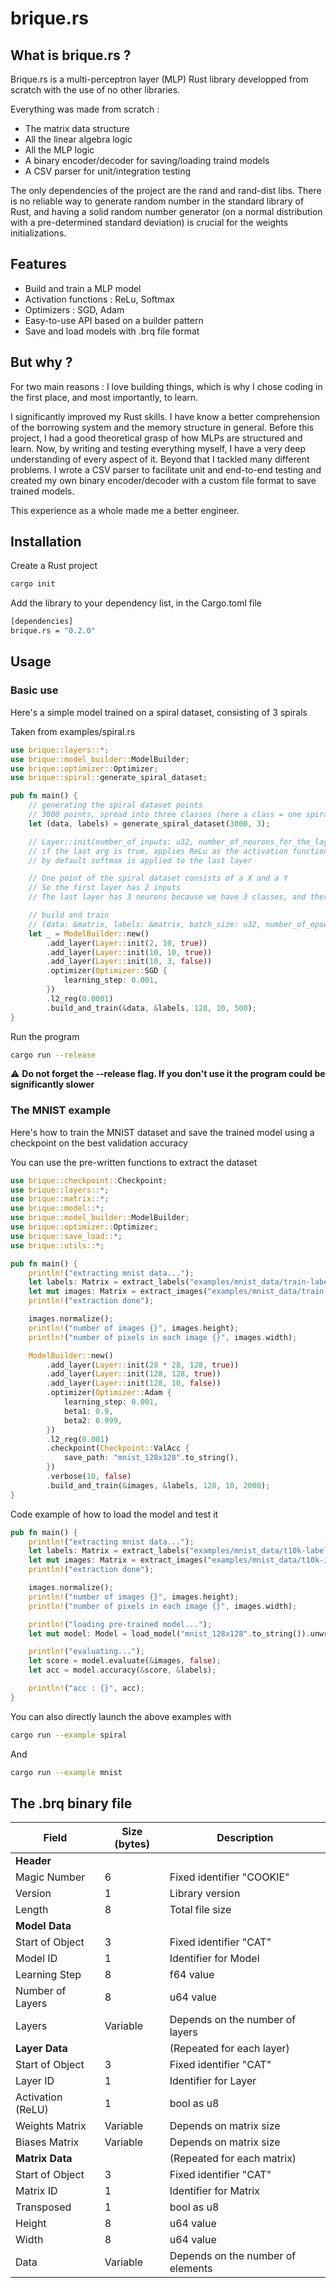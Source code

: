 # brique.rs
## What is brique.rs ? 

Brique.rs is a multi-perceptron layer (MLP) Rust library developped from scratch with the use of no other libraries. 

Everything was made from scratch : 

- The matrix data structure
- All the linear algebra logic
- All the MLP logic 
- A binary encoder/decoder for saving/loading traind models
- A CSV parser for unit/integration testing

The only dependencies of the project are the rand and rand-dist libs. There is no reliable way to generate random number in the standard library of Rust, and having a solid random number generator (on a normal distribution with a pre-determined standard deviation) is crucial for the weights initializations.

## Features

- Build and train a MLP model 
- Activation functions : ReLu, Softmax
- Optimizers : SGD, Adam
- Easy-to-use API based on a builder pattern
- Save and load models with .brq file format

## But why ? 

For two main reasons : I love building things, which is why I chose coding in the first place, and most importantly, to learn.

I significantly improved my Rust skills. I have know a better comprehension of the borrowing system and the memory structure in general.
Before this project, I had a good theoretical grasp of how MLPs are structured and learn. Now, by writing and testing everything myself, I have a very deep understanding of every aspect of it.
Beyond that I tackled many different problems. I wrote a CSV parser to facilitate unit and end-to-end testing and created my own binary encoder/decoder with a custom file format to save trained models.

This experience as a whole made me a better engineer.

## Installation

Create a Rust project 

```sh
cargo init
```

Add the library to your dependency list, in the Cargo.toml file

```sh
[dependencies]
brique.rs = "0.2.0"
```

## Usage

### Basic use

Here's a simple model trained on a spiral dataset, consisting of 3 spirals

Taken from examples/spiral.rs

```rust
use brique::layers::*;
use brique::model_builder::ModelBuilder;
use brique::optimizer::Optimizer;
use brique::spiral::generate_spiral_dataset;

pub fn main() {
    // generating the spiral dataset points
    // 3000 points, spread into three classes (here a class = one spiral)
    let (data, labels) = generate_spiral_dataset(3000, 3);

    // Layer::init(number_of_inputs: u32, number_of_neurons_for_the_layer: u32, reLu: bool)
    // if the last arg is true, applies ReLu as the activation function
    // by default softmax is applied to the last layer

    // One point of the spiral dataset consists of a X and a Y
    // So the first layer has 2 inputs
    // The last layer has 3 neurons because we have 3 classes, and therefore we want 3 outputs

    // build and train
    // (data: &matrix, labels: &matrix, batch_size: u32, number_of_epochs: u32, size_of_the_validation_dataset, usize)
    let _ = ModelBuilder::new()
        .add_layer(Layer::init(2, 10, true))
        .add_layer(Layer::init(10, 10, true))
        .add_layer(Layer::init(10, 3, false))
        .optimizer(Optimizer::SGD {
            learning_step: 0.001,
        })
        .l2_reg(0.0001)
        .build_and_train(&data, &labels, 128, 10, 500);
}
```

Run the program 

```sh
cargo run --release
```

⚠️ **Do not forget the --release flag. If you don't use it the program could be significantly slower**

### The MNIST example 

Here's how to train the MNIST dataset and save the trained model using a checkpoint on the best validation accuracy 

You can use the pre-written functions to extract the dataset

```rust 
use brique::checkpoint::Checkpoint;
use brique::layers::*;
use brique::matrix::*;
use brique::model::*;
use brique::model_builder::ModelBuilder;
use brique::optimizer::Optimizer;
use brique::save_load::*;
use brique::utils::*;

pub fn main() {
    println!("extracting mnist data...");
    let labels: Matrix = extract_labels("examples/mnist_data/train-labels.idx1-ubyte");
    let mut images: Matrix = extract_images("examples/mnist_data/train-images.idx3-ubyte");
    println!("extraction done");

    images.normalize();
    println!("number of images {}", images.height);
    println!("number of pixels in each image {}", images.width);

    ModelBuilder::new()
        .add_layer(Layer::init(28 * 28, 128, true))
        .add_layer(Layer::init(128, 128, true))
        .add_layer(Layer::init(128, 10, false))
        .optimizer(Optimizer::Adam {
            learning_step: 0.001,
            beta1: 0.9,
            beta2: 0.999,
        })
        .l2_reg(0.001)
        .checkpoint(Checkpoint::ValAcc {
            save_path: "mnist_128x128".to_string(),
        })
        .verbose(10, false)
        .build_and_train(&images, &labels, 128, 10, 2000);
}
```

Code example of how to load the model and test it 

```rust 
pub fn main() {
    println!("extracting mnist data...");
    let labels: Matrix = extract_labels("examples/mnist_data/t10k-labels.idx1-ubyte");
    let mut images: Matrix = extract_images("examples/mnist_data/t10k-images.idx3-ubyte");
    println!("extraction done");

    images.normalize();
    println!("number of images {}", images.height);
    println!("number of pixels in each image {}", images.width);

    println!("loading pre-trained model...");
    let mut model: Model = load_model("mnist_128x128".to_string()).unwrap();

    println!("evaluating...");
    let score = model.evaluate(&images, false);
    let acc = model.accuracy(&score, &labels);

    println!("acc : {}", acc);
}
```

You can also directly launch the above examples with 

```sh 
cargo run --example spiral
```
And 
```sh 
cargo run --example mnist
```
## The .brq binary file

| **Field**          | **Size (bytes)** | **Description**                     |
|--------------------|------------------|-------------------------------------|
| **Header**         |                  |                                     |
| Magic Number       | 6                | Fixed identifier "COOKIE"           |
| Version            | 1                | Library version                     |
| Length             | 8                | Total file size                     |
| **Model Data**     |                  |                                     |
| Start of Object    | 3                | Fixed identifier "CAT"              |
| Model ID           | 1                | Identifier for Model                |
| Learning Step      | 8                | f64 value                           |
| Number of Layers   | 8                | u64 value                           |
| Layers             | Variable         | Depends on the number of layers     |
| **Layer Data**     |                  | (Repeated for each layer)           |
| Start of Object    | 3                | Fixed identifier "CAT"              |
| Layer ID           | 1                | Identifier for Layer                |
| Activation (ReLU)  | 1                | bool as u8                          |
| Weights Matrix     | Variable         | Depends on matrix size              |
| Biases Matrix      | Variable         | Depends on matrix size              |
| **Matrix Data**    |                  | (Repeated for each matrix)          |
| Start of Object    | 3                | Fixed identifier "CAT"              |
| Matrix ID          | 1                | Identifier for Matrix               |
| Transposed         | 1                | bool as u8                          |
| Height             | 8                | u64 value                           |
| Width              | 8                | u64 value                           |
| Data               | Variable         | Depends on the number of elements   |

